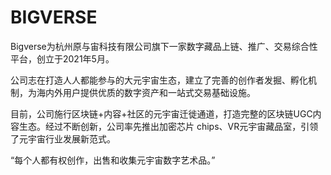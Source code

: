 # BIGVERSE

Bigverse为杭州原与宙科技有限公司旗下一家数字藏品上链、推广、交易综合性平台，创立于2021年5月。

公司志在打造人人都能参与的大元宇宙生态，建立了完善的创作者发掘、孵化机制，为海内外用户提供优质的数字资产和一站式交易基础设施。

目前，公司施行区块链+内容+社区的元宇宙迁徙通道，打造完整的区块链UGC内容生态。经过不断创新，公司率先推出加密芯片 chips、VR元宇宙藏品室，引领了元宇宙行业发展新范式。

“每个人都有权创作，出售和收集元宇宙数字艺术品。”
